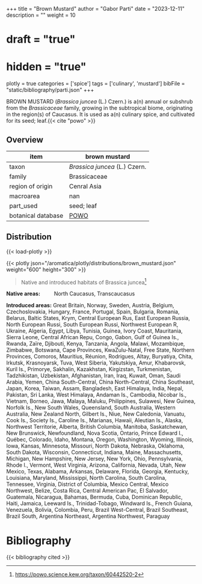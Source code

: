 +++
title = "Brown Mustard"
author = "Gabor Parti"
date = "2023-12-11"
description = ""
weight = 10
# draft = "true"
# hidden = "true"
plotly = true
categories = ['spice']
tags = ['culinary', 'mustard']
bibFile = "static/bibliography/parti.json"
+++

 [<i class="fab fa-wikipedia-w"></i>](https://en.wikipedia.org/wiki/Brassica_juncea)

<center>



</center>

BROWN MUSTARD (*Brassica juncea* (L.) Czern.) is a(n) annual or subshrub from the *Brassicaceae* family, growing in the subtropical biome, originating in the region(s) of Caucasus. It is used as a(n) culinary spice, and cultivated for its seed; leaf.{{< cite "powo" >}}

## Overview

|       item       |                    brown mustard                    |
|------------------|-----------------------------------------------------|
|       taxon      |            *Brassica juncea* (L.) Czern.            |
|      family      |                     Brassicaceae                    |
| region of origin |                     Cenral Asia                     |
|     macroarea    |                         nan                         |
|     part_used    |                      seed; leaf                     |
|botanical database|[POWO](https://powo.science.kew.org/taxon/60442520-2)|



## Distribution

{{< load-plotly >}}

{{< plotly json="/aromatica/plotly/distributions/brown_mustard.json" weight="600" height="300" >}}

>Native and introduced habitats of Brassica juncea[^powo]

[^powo]: https://powo.science.kew.org/taxon/60442520-2

<p style="text-align:left;">

**Native areas:** &ensp; &ensp; &ensp; North Caucasus, Transcaucasus

**Introduced areas:** Great Britain, Norway, Sweden, Austria, Belgium, Czechoslovakia, Hungary, France, Portugal, Spain, Bulgaria, Romania, Belarus, Baltic States, Krym, Central European Rus, East European Russia, North European Russi, South European Russi, Northwest European R, Ukraine, Algeria, Egypt, Libya, Tunisia, Guinea, Ivory Coast, Mauritania, Sierra Leone, Central African Repu, Congo, Gabon, Gulf of Guinea Is., Rwanda, Zaïre, Djibouti, Kenya, Tanzania, Angola, Malawi, Mozambique, Zimbabwe, Botswana, Cape Provinces, KwaZulu-Natal, Free State, Northern Provinces, Comoros, Mauritius, Réunion, Rodrigues, Altay, Buryatiya, Chita, Irkutsk, Krasnoyarsk, Tuva, West Siberia, Yakutskiya, Amur, Khabarovsk, Kuril Is., Primorye, Sakhalin, Kazakhstan, Kirgizstan, Turkmenistan, Tadzhikistan, Uzbekistan, Afghanistan, Iran, Iraq, Kuwait, Oman, Saudi Arabia, Yemen, China South-Central, China North-Central, China Southeast, Japan, Korea, Taiwan, Assam, Bangladesh, East Himalaya, India, Nepal, Pakistan, Sri Lanka, West Himalaya, Andaman Is., Cambodia, Nicobar Is., Vietnam, Borneo, Jawa, Malaya, Maluku, Philippines, Sulawesi, New Guinea, Norfolk Is., New South Wales, Queensland, South Australia, Western Australia, New Zealand North, Gilbert Is., Niue, New Caledonia, Vanuatu, Cook Is., Society Is., Caroline Is., Marianas, Hawaii, Aleutian Is., Alaska, Northwest Territorie, Alberta, British Columbia, Manitoba, Saskatchewan, New Brunswick, Newfoundland, Nova Scotia, Ontario, Prince Edward I., Québec, Colorado, Idaho, Montana, Oregon, Washington, Wyoming, Illinois, Iowa, Kansas, Minnesota, Missouri, North Dakota, Nebraska, Oklahoma, South Dakota, Wisconsin, Connecticut, Indiana, Maine, Massachusetts, Michigan, New Hampshire, New Jersey, New York, Ohio, Pennsylvania, Rhode I., Vermont, West Virginia, Arizona, California, Nevada, Utah, New Mexico, Texas, Alabama, Arkansas, Delaware, Florida, Georgia, Kentucky, Louisiana, Maryland, Mississippi, North Carolina, South Carolina, Tennessee, Virginia, District of Columbia, Mexico Central, Mexico Northwest, Belize, Costa Rica, Central American Pac, El Salvador, Guatemala, Nicaragua, Bahamas, Bermuda, Cuba, Dominican Republic, Haiti, Jamaica, Leeward Is., Trinidad-Tobago, Windward Is., French Guiana, Venezuela, Bolivia, Colombia, Peru, Brazil West-Central, Brazil Southeast, Brazil South, Argentina Northeast, Argentina Northwest, Paraguay

</p>



# Bibliography

{{< bibliography cited >}}

